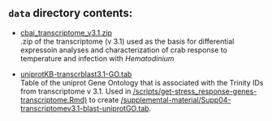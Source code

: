 ## `data` directory contents: 

- [cbai_transcriptome_v3.1.zip](https://github.com/RobertsLab/paper-tanner-crab/blob/master/data/cbai_transcriptome_v3.1.zip)    
.zip of the transcriptome (v 3.1) used as the basis for differential expressoin analyses and characterization of crab response to temperature and infection with _Hematodinium_ 

- [uniprotKB-transcrblast3.1-GO.tab](https://github.com/RobertsLab/paper-tanner-crab/blob/master/data/uniprotKB-transcrblast3.1-GO.tab)    
Table of the uniprot Gene Ontology that is associated with the Trinity IDs from transcriptome v 3.1. Used in [/scripts/get-stress_response-genes-transcriptome.Rmd)](https://github.com/RobertsLab/paper-tanner-crab/blob/master/scripts/get-stress_response-genes-transcriptome.Rmd) to create [/supplemental-material/Supp04-transcriptomev3.1-blast-uniprotGO.tab](https://github.com/RobertsLab/paper-tanner-crab/blob/master/supplemental-material/Supp04-transcriptomev3.1-blast-uniprotGO.tab). 
